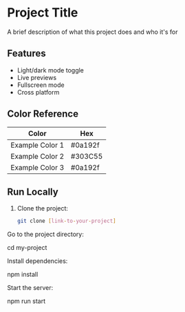 # Project Title

A brief description of what this project does and who it's for

## Features

- Light/dark mode toggle
- Live previews
- Fullscreen mode
- Cross platform

## Color Reference

| Color             | Hex       |
| ----------------- | --------- |
| Example Color 1   | #0a192f   |
| Example Color 2   | #303C55   |
| Example Color 3   | #0a192f   |

## Run Locally

1. Clone the project:

   ```bash
   git clone [link-to-your-project]

Go to the project directory:

cd my-project

Install dependencies:

npm install

Start the server:

npm run start
